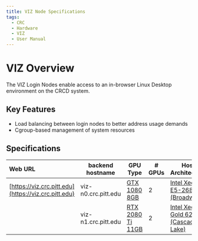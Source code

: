 ```yaml
---
title: VIZ Node Specifications
tags:
  - CRC
  - Hardware
  - VIZ
  - User Manual
---
```


# VIZ Overview

The VIZ Login Nodes enable access to an in-browser Linux Desktop environment on the CRCD system.

## Key Features

- Load balancing between login nodes to better address usage demands
- Cgroup-based management of system resources  

## Specifications

| **Web URL**                                         | **backend hostname** | **GPU Type**                                                                             | **# GPUs** | **Host Architecture**                                                                                                                                        | **Cores** | **Mem** | **Mem/Core** | **Scratch** | **Network** |
|:----------------------------------------------------|----------------------|------------------------------------------------------------------------------------------|------------|--------------------------------------------------------------------------------------------------------------------------------------------------------------|-----------|---------|--------------|-------------|-------------|
| [https://viz.crc.pitt.edu](https://viz.crc.pitt.edu)| viz-n0.crc.pitt.edu  | [GTX 1080 8GB](https://www.nvidia.com/en-ph/geforce/products/10series/geforce-gtx-1080/) | 2          | [Intel Xeon E5-2680v4 (Broadwell)](https://ark.intel.com/content/www/us/en/ark/products/91754/intel-xeon-processor-e52680-v4-35m-cache-2-40-ghz.html)        | 28        | 256 GB  | 9.1 GB       | 1.6 TB SSD  | 10GbE       |
|                                                     | viz-n1.crc.pitt.edu  | [RTX 2080 Ti 11GB](https://www.nvidia.com/en-us/geforce/20-series/)                      | 2          | [Intel Xeon Gold 6226 (Cascade Lake)](https://ark.intel.com/content/www/us/en/ark/products/193957/intel-xeon-gold-6226-processor-19-25m-cache-2-70-ghz.html) | 24        | 192 GB  | 8 GB         | 1.9 TB SSD  | 10GbE       |
